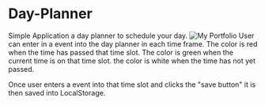 # Day-Planner
Simple Application a day planner to schedule your day.
![My Portfolio](https://imgur.com/bIwW0H9.png)
User can enter in a event into the day planner in each time frame.
The color is red when the time has passed that time slot.
The color is green when the current time is on that time slot.
the color is white when the time has not yet passed.

Once user enters a event into that time slot and clicks the "save button" it is then saved into LocalStorage.
